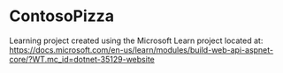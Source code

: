 ﻿# ContosoPizza

Learning project created using the Microsoft Learn project located at:
https://docs.microsoft.com/en-us/learn/modules/build-web-api-aspnet-core/?WT.mc_id=dotnet-35129-website
